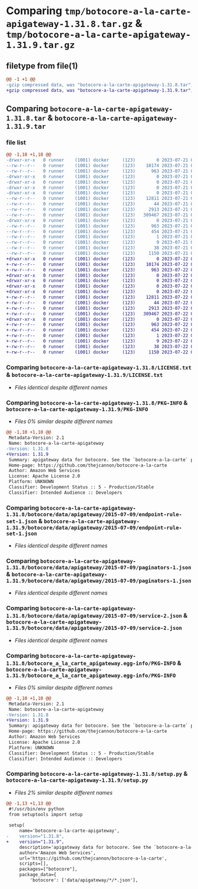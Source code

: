 # Comparing `tmp/botocore-a-la-carte-apigateway-1.31.8.tar.gz` & `tmp/botocore-a-la-carte-apigateway-1.31.9.tar.gz`

## filetype from file(1)

```diff
@@ -1 +1 @@
-gzip compressed data, was "botocore-a-la-carte-apigateway-1.31.8.tar", last modified: Fri Jul 21 01:21:12 2023, max compression
+gzip compressed data, was "botocore-a-la-carte-apigateway-1.31.9.tar", last modified: Sat Jul 22 01:20:15 2023, max compression
```

## Comparing `botocore-a-la-carte-apigateway-1.31.8.tar` & `botocore-a-la-carte-apigateway-1.31.9.tar`

### file list

```diff
@@ -1,18 +1,18 @@
-drwxr-xr-x   0 runner    (1001) docker     (123)        0 2023-07-21 01:21:12.706768 botocore-a-la-carte-apigateway-1.31.8/
--rw-r--r--   0 runner    (1001) docker     (123)    10174 2023-07-21 01:21:12.000000 botocore-a-la-carte-apigateway-1.31.8/LICENSE.txt
--rw-r--r--   0 runner    (1001) docker     (123)      963 2023-07-21 01:21:12.702768 botocore-a-la-carte-apigateway-1.31.8/PKG-INFO
-drwxr-xr-x   0 runner    (1001) docker     (123)        0 2023-07-21 01:21:12.702768 botocore-a-la-carte-apigateway-1.31.8/botocore/
-drwxr-xr-x   0 runner    (1001) docker     (123)        0 2023-07-21 01:21:12.702768 botocore-a-la-carte-apigateway-1.31.8/botocore/data/
-drwxr-xr-x   0 runner    (1001) docker     (123)        0 2023-07-21 01:21:12.702768 botocore-a-la-carte-apigateway-1.31.8/botocore/data/apigateway/
-drwxr-xr-x   0 runner    (1001) docker     (123)        0 2023-07-21 01:21:12.702768 botocore-a-la-carte-apigateway-1.31.8/botocore/data/apigateway/2015-07-09/
--rw-r--r--   0 runner    (1001) docker     (123)    12811 2023-07-21 01:21:06.000000 botocore-a-la-carte-apigateway-1.31.8/botocore/data/apigateway/2015-07-09/endpoint-rule-set-1.json
--rw-r--r--   0 runner    (1001) docker     (123)       44 2023-07-21 01:21:06.000000 botocore-a-la-carte-apigateway-1.31.8/botocore/data/apigateway/2015-07-09/examples-1.json
--rw-r--r--   0 runner    (1001) docker     (123)     2913 2023-07-21 01:21:06.000000 botocore-a-la-carte-apigateway-1.31.8/botocore/data/apigateway/2015-07-09/paginators-1.json
--rw-r--r--   0 runner    (1001) docker     (123)   309467 2023-07-21 01:21:06.000000 botocore-a-la-carte-apigateway-1.31.8/botocore/data/apigateway/2015-07-09/service-2.json
-drwxr-xr-x   0 runner    (1001) docker     (123)        0 2023-07-21 01:21:12.702768 botocore-a-la-carte-apigateway-1.31.8/botocore_a_la_carte_apigateway.egg-info/
--rw-r--r--   0 runner    (1001) docker     (123)      963 2023-07-21 01:21:12.000000 botocore-a-la-carte-apigateway-1.31.8/botocore_a_la_carte_apigateway.egg-info/PKG-INFO
--rw-r--r--   0 runner    (1001) docker     (123)      454 2023-07-21 01:21:12.000000 botocore-a-la-carte-apigateway-1.31.8/botocore_a_la_carte_apigateway.egg-info/SOURCES.txt
--rw-r--r--   0 runner    (1001) docker     (123)        1 2023-07-21 01:21:12.000000 botocore-a-la-carte-apigateway-1.31.8/botocore_a_la_carte_apigateway.egg-info/dependency_links.txt
--rw-r--r--   0 runner    (1001) docker     (123)        9 2023-07-21 01:21:12.000000 botocore-a-la-carte-apigateway-1.31.8/botocore_a_la_carte_apigateway.egg-info/top_level.txt
--rw-r--r--   0 runner    (1001) docker     (123)       38 2023-07-21 01:21:12.706768 botocore-a-la-carte-apigateway-1.31.8/setup.cfg
--rw-r--r--   0 runner    (1001) docker     (123)     1150 2023-07-21 01:21:12.000000 botocore-a-la-carte-apigateway-1.31.8/setup.py
+drwxr-xr-x   0 runner    (1001) docker     (123)        0 2023-07-22 01:20:15.952768 botocore-a-la-carte-apigateway-1.31.9/
+-rw-r--r--   0 runner    (1001) docker     (123)    10174 2023-07-22 01:20:15.000000 botocore-a-la-carte-apigateway-1.31.9/LICENSE.txt
+-rw-r--r--   0 runner    (1001) docker     (123)      963 2023-07-22 01:20:15.952768 botocore-a-la-carte-apigateway-1.31.9/PKG-INFO
+drwxr-xr-x   0 runner    (1001) docker     (123)        0 2023-07-22 01:20:15.952768 botocore-a-la-carte-apigateway-1.31.9/botocore/
+drwxr-xr-x   0 runner    (1001) docker     (123)        0 2023-07-22 01:20:15.952768 botocore-a-la-carte-apigateway-1.31.9/botocore/data/
+drwxr-xr-x   0 runner    (1001) docker     (123)        0 2023-07-22 01:20:15.952768 botocore-a-la-carte-apigateway-1.31.9/botocore/data/apigateway/
+drwxr-xr-x   0 runner    (1001) docker     (123)        0 2023-07-22 01:20:15.952768 botocore-a-la-carte-apigateway-1.31.9/botocore/data/apigateway/2015-07-09/
+-rw-r--r--   0 runner    (1001) docker     (123)    12811 2023-07-22 01:20:09.000000 botocore-a-la-carte-apigateway-1.31.9/botocore/data/apigateway/2015-07-09/endpoint-rule-set-1.json
+-rw-r--r--   0 runner    (1001) docker     (123)       44 2023-07-22 01:20:09.000000 botocore-a-la-carte-apigateway-1.31.9/botocore/data/apigateway/2015-07-09/examples-1.json
+-rw-r--r--   0 runner    (1001) docker     (123)     2913 2023-07-22 01:20:09.000000 botocore-a-la-carte-apigateway-1.31.9/botocore/data/apigateway/2015-07-09/paginators-1.json
+-rw-r--r--   0 runner    (1001) docker     (123)   309467 2023-07-22 01:20:09.000000 botocore-a-la-carte-apigateway-1.31.9/botocore/data/apigateway/2015-07-09/service-2.json
+drwxr-xr-x   0 runner    (1001) docker     (123)        0 2023-07-22 01:20:15.952768 botocore-a-la-carte-apigateway-1.31.9/botocore_a_la_carte_apigateway.egg-info/
+-rw-r--r--   0 runner    (1001) docker     (123)      963 2023-07-22 01:20:15.000000 botocore-a-la-carte-apigateway-1.31.9/botocore_a_la_carte_apigateway.egg-info/PKG-INFO
+-rw-r--r--   0 runner    (1001) docker     (123)      454 2023-07-22 01:20:15.000000 botocore-a-la-carte-apigateway-1.31.9/botocore_a_la_carte_apigateway.egg-info/SOURCES.txt
+-rw-r--r--   0 runner    (1001) docker     (123)        1 2023-07-22 01:20:15.000000 botocore-a-la-carte-apigateway-1.31.9/botocore_a_la_carte_apigateway.egg-info/dependency_links.txt
+-rw-r--r--   0 runner    (1001) docker     (123)        9 2023-07-22 01:20:15.000000 botocore-a-la-carte-apigateway-1.31.9/botocore_a_la_carte_apigateway.egg-info/top_level.txt
+-rw-r--r--   0 runner    (1001) docker     (123)       38 2023-07-22 01:20:15.952768 botocore-a-la-carte-apigateway-1.31.9/setup.cfg
+-rw-r--r--   0 runner    (1001) docker     (123)     1150 2023-07-22 01:20:15.000000 botocore-a-la-carte-apigateway-1.31.9/setup.py
```

### Comparing `botocore-a-la-carte-apigateway-1.31.8/LICENSE.txt` & `botocore-a-la-carte-apigateway-1.31.9/LICENSE.txt`

 * *Files identical despite different names*

### Comparing `botocore-a-la-carte-apigateway-1.31.8/PKG-INFO` & `botocore-a-la-carte-apigateway-1.31.9/PKG-INFO`

 * *Files 0% similar despite different names*

```diff
@@ -1,10 +1,10 @@
 Metadata-Version: 2.1
 Name: botocore-a-la-carte-apigateway
-Version: 1.31.8
+Version: 1.31.9
 Summary: apigateway data for botocore. See the `botocore-a-la-carte` package for more info.
 Home-page: https://github.com/thejcannon/botocore-a-la-carte
 Author: Amazon Web Services
 License: Apache License 2.0
 Platform: UNKNOWN
 Classifier: Development Status :: 5 - Production/Stable
 Classifier: Intended Audience :: Developers
```

### Comparing `botocore-a-la-carte-apigateway-1.31.8/botocore/data/apigateway/2015-07-09/endpoint-rule-set-1.json` & `botocore-a-la-carte-apigateway-1.31.9/botocore/data/apigateway/2015-07-09/endpoint-rule-set-1.json`

 * *Files identical despite different names*

### Comparing `botocore-a-la-carte-apigateway-1.31.8/botocore/data/apigateway/2015-07-09/paginators-1.json` & `botocore-a-la-carte-apigateway-1.31.9/botocore/data/apigateway/2015-07-09/paginators-1.json`

 * *Files identical despite different names*

### Comparing `botocore-a-la-carte-apigateway-1.31.8/botocore/data/apigateway/2015-07-09/service-2.json` & `botocore-a-la-carte-apigateway-1.31.9/botocore/data/apigateway/2015-07-09/service-2.json`

 * *Files identical despite different names*

### Comparing `botocore-a-la-carte-apigateway-1.31.8/botocore_a_la_carte_apigateway.egg-info/PKG-INFO` & `botocore-a-la-carte-apigateway-1.31.9/botocore_a_la_carte_apigateway.egg-info/PKG-INFO`

 * *Files 0% similar despite different names*

```diff
@@ -1,10 +1,10 @@
 Metadata-Version: 2.1
 Name: botocore-a-la-carte-apigateway
-Version: 1.31.8
+Version: 1.31.9
 Summary: apigateway data for botocore. See the `botocore-a-la-carte` package for more info.
 Home-page: https://github.com/thejcannon/botocore-a-la-carte
 Author: Amazon Web Services
 License: Apache License 2.0
 Platform: UNKNOWN
 Classifier: Development Status :: 5 - Production/Stable
 Classifier: Intended Audience :: Developers
```

### Comparing `botocore-a-la-carte-apigateway-1.31.8/setup.py` & `botocore-a-la-carte-apigateway-1.31.9/setup.py`

 * *Files 2% similar despite different names*

```diff
@@ -1,13 +1,13 @@
 #!/usr/bin/env python
 from setuptools import setup
 
 setup(
     name='botocore-a-la-carte-apigateway',
-    version="1.31.8",
+    version="1.31.9",
     description='apigateway data for botocore. See the `botocore-a-la-carte` package for more info.',
     author='Amazon Web Services',
     url='https://github.com/thejcannon/botocore-a-la-carte',
     scripts=[],
     packages=["botocore"],
     package_data={
         'botocore': ['data/apigateway/*/*.json'],
```

